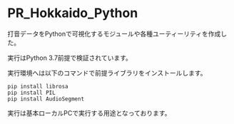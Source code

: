 # PR_Hokkaido_Python
打音データをPythonで可視化するモジュールや各種ユーティーリティを作成した。

実行はPython 3.7前提で検証されています。

実行環境へは以下のコマンドで前提ライブラリをインストールします。

```
pip install librosa
pip install PIL
pip install AudioSegment
```

実行は基本ローカルPCで実行する用途となっております。
